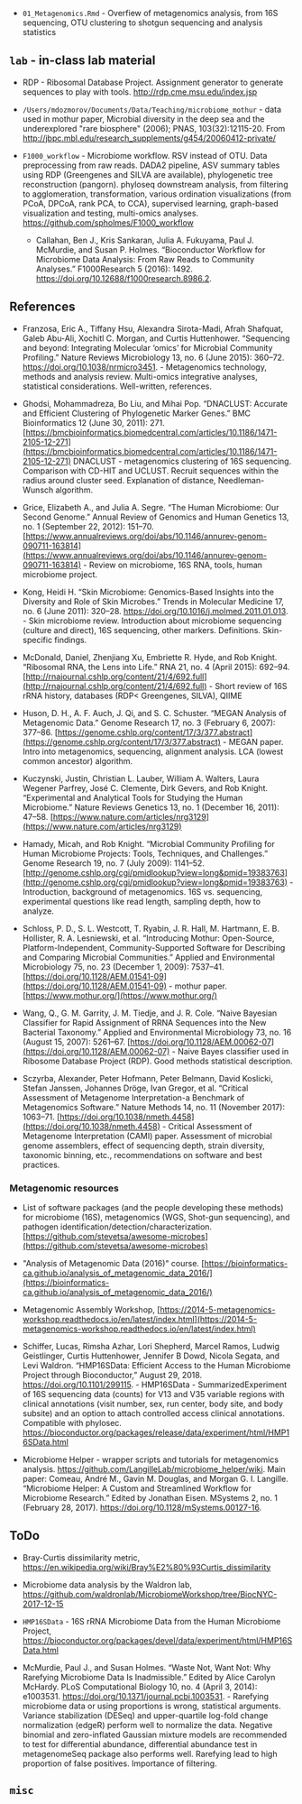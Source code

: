 - `01_Metagenomics.Rmd` - Overfiew of metagenomics analysis, from 16S sequencing, OTU clustering to shotgun sequencing and analysis statistics


## `lab` - in-class lab material

- RDP - Ribosomal Database Project. Assignment generator to generate sequences to play with tools. http://rdp.cme.msu.edu/index.jsp

- `/Users/mdozmorov/Documents/Data/Teaching/microbiome_mothur` - data used in mothur paper, Microbial diversity in the deep sea and the underexplored "rare biosphere" (2006); PNAS, 103(32):12115-20. From http://jbpc.mbl.edu/research_supplements/g454/20060412-private/

- `F1000_workflow` - Microbiome workflow. RSV instead of OTU. Data preprocessing from raw reads. DADA2 pipeline, ASV summary tables using RDP (Greengenes and SILVA are available), phylogenetic tree reconstruction (pangorn). phyloseq downstream analysis, from filtering to agglomeration, transformation, various ordination visualizations (from PCoA, DPCoA, rank PCA, to CCA), supervised learning, graph-based visualization and testing, multi-omics analyses. https://github.com/spholmes/F1000_workflow
    - Callahan, Ben J., Kris Sankaran, Julia A. Fukuyama, Paul J. McMurdie, and Susan P. Holmes. “Bioconductor Workflow for Microbiome Data Analysis: From Raw Reads to Community Analyses.” F1000Research 5 (2016): 1492. https://doi.org/10.12688/f1000research.8986.2.


## References

- Franzosa, Eric A., Tiffany Hsu, Alexandra Sirota-Madi, Afrah Shafquat, Galeb Abu-Ali, Xochitl C. Morgan, and Curtis Huttenhower. “Sequencing and beyond: Integrating Molecular ‘omics’ for Microbial Community Profiling.” Nature Reviews Microbiology 13, no. 6 (June 2015): 360–72. https://doi.org/10.1038/nrmicro3451. - Metagenomics technology, methods and analysis review. Multi-omics integrative analyses, statistical considerations. Well-written, references.

- Ghodsi, Mohammadreza, Bo Liu, and Mihai Pop. “DNACLUST: Accurate and Efficient Clustering of Phylogenetic Marker Genes.” BMC Bioinformatics 12 (June 30, 2011): 271. [https://bmcbioinformatics.biomedcentral.com/articles/10.1186/1471-2105-12-271](https://bmcbioinformatics.biomedcentral.com/articles/10.1186/1471-2105-12-271) DNACLUST - metagenomics clustering of 16S sequencing. Comparison with CD-HIT and UCLUST. Recruit sequences within the radius around cluster seed. Explanation of distance, Needleman-Wunsch algorithm.

- Grice, Elizabeth A., and Julia A. Segre. “The Human Microbiome: Our Second Genome.” Annual Review of Genomics and Human Genetics 13, no. 1 (September 22, 2012): 151–70. [https://www.annualreviews.org/doi/abs/10.1146/annurev-genom-090711-163814](https://www.annualreviews.org/doi/abs/10.1146/annurev-genom-090711-163814) - Review on microbiome, 16S RNA, tools, human microbiome project.

- Kong, Heidi H. “Skin Microbiome: Genomics-Based Insights into the Diversity and Role of Skin Microbes.” Trends in Molecular Medicine 17, no. 6 (June 2011): 320–28. https://doi.org/10.1016/j.molmed.2011.01.013. - Skin microbiome review. Introduction about microbiome sequencing (culture and direct), 16S sequencing, other markers. Definitions. Skin-specific findings.

- McDonald, Daniel, Zhenjiang Xu, Embriette R. Hyde, and Rob Knight. “Ribosomal RNA, the Lens into Life.” RNA 21, no. 4 (April 2015): 692–94. [http://rnajournal.cshlp.org/content/21/4/692.full](http://rnajournal.cshlp.org/content/21/4/692.full) - Short review of 16S rRNA history, databases (RDP< Greengenes, SILVA), QIIME

- Huson, D. H., A. F. Auch, J. Qi, and S. C. Schuster. “MEGAN Analysis of Metagenomic Data.” Genome Research 17, no. 3 (February 6, 2007): 377–86. [https://genome.cshlp.org/content/17/3/377.abstract](https://genome.cshlp.org/content/17/3/377.abstract) - MEGAN paper. Intro into metagenomics, sequencing, alignment analysis. LCA (lowest common ancestor) algorithm.

- Kuczynski, Justin, Christian L. Lauber, William A. Walters, Laura Wegener Parfrey, José C. Clemente, Dirk Gevers, and Rob Knight. “Experimental and Analytical Tools for Studying the Human Microbiome.” Nature Reviews Genetics 13, no. 1 (December 16, 2011): 47–58. [https://www.nature.com/articles/nrg3129](https://www.nature.com/articles/nrg3129)

- Hamady, Micah, and Rob Knight. “Microbial Community Profiling for Human Microbiome Projects: Tools, Techniques, and Challenges.” Genome Research 19, no. 7 (July 2009): 1141–52. [http://genome.cshlp.org/cgi/pmidlookup?view=long&pmid=19383763](http://genome.cshlp.org/cgi/pmidlookup?view=long&pmid=19383763) - Introduction, background of metagenomics. 16S vs. sequencing, experimental questions like read length, sampling depth, how to analyze.

- Schloss, P. D., S. L. Westcott, T. Ryabin, J. R. Hall, M. Hartmann, E. B. Hollister, R. A. Lesniewski, et al. “Introducing Mothur: Open-Source, Platform-Independent, Community-Supported Software for Describing and Comparing Microbial Communities.” Applied and Environmental Microbiology 75, no. 23 (December 1, 2009): 7537–41. [https://doi.org/10.1128/AEM.01541-09](https://doi.org/10.1128/AEM.01541-09) - mothur paper. [https://www.mothur.org/](https://www.mothur.org/)

- Wang, Q., G. M. Garrity, J. M. Tiedje, and J. R. Cole. “Naive Bayesian Classifier for Rapid Assignment of RRNA Sequences into the New Bacterial Taxonomy.” Applied and Environmental Microbiology 73, no. 16 (August 15, 2007): 5261–67. [https://doi.org/10.1128/AEM.00062-07](https://doi.org/10.1128/AEM.00062-07) - Naive Bayes classifier used in Ribosome Database Project (RDP). Good methods statistical description.

- Sczyrba, Alexander, Peter Hofmann, Peter Belmann, David Koslicki, Stefan Janssen, Johannes Dröge, Ivan Gregor, et al. “Critical Assessment of Metagenome Interpretation-a Benchmark of Metagenomics Software.” Nature Methods 14, no. 11 (November 2017): 1063–71. [https://doi.org/10.1038/nmeth.4458](https://doi.org/10.1038/nmeth.4458) - Critical Assessment of Metagenome Interpretation (CAMI) paper. Assessment of microbial genome assemblers, effect of sequencing depth, strain diversity, taxonomic binning, etc., recommendations on software and best practices.

### Metagenomic resources

- List of software packages (and the people developing these methods) for microbiome (16S), metagenomics (WGS, Shot-gun sequencing), and pathogen identification/detection/characterization. [https://github.com/stevetsa/awesome-microbes](https://github.com/stevetsa/awesome-microbes)

- "Analysis of Metagenomic Data (2016)" course. [https://bioinformatics-ca.github.io/analysis_of_metagenomic_data_2016/](https://bioinformatics-ca.github.io/analysis_of_metagenomic_data_2016/)

- Metagenomic Assembly Workshop, [https://2014-5-metagenomics-workshop.readthedocs.io/en/latest/index.html](https://2014-5-metagenomics-workshop.readthedocs.io/en/latest/index.html)

- Schiffer, Lucas, Rimsha Azhar, Lori Shepherd, Marcel Ramos, Ludwig Geistlinger, Curtis Huttenhower, Jennifer B Dowd, Nicola Segata, and Levi Waldron. “HMP16SData: Efficient Access to the Human Microbiome Project through Bioconductor,” August 29, 2018. https://doi.org/10.1101/299115. - HMP16SData - SummarizedExperiment of 16S sequencing data (counts) for V13 and V35 variable regions with clinical annotations (visit number, sex, run center, body site, and body subsite) and an option to attach controlled access clinical annotations. Compatible with phylosec. https://bioconductor.org/packages/release/data/experiment/html/HMP16SData.html

- Microbiome Helper - wrapper scripts and tutorials for metagenomics analysis. https://github.com/LangilleLab/microbiome_helper/wiki. Main paper: Comeau, André M., Gavin M. Douglas, and Morgan G. I. Langille. “Microbiome Helper: A Custom and Streamlined Workflow for Microbiome Research.” Edited by Jonathan Eisen. MSystems 2, no. 1 (February 28, 2017). https://doi.org/10.1128/mSystems.00127-16.


## ToDo

- Bray-Curtis dissimilarity metric, https://en.wikipedia.org/wiki/Bray%E2%80%93Curtis_dissimilarity

- Microbiome data analysis by the Waldron lab, https://github.com/waldronlab/MicrobiomeWorkshop/tree/BiocNYC-2017-12-15

- `HMP16SData` - 16S rRNA Microbiome Data from the Human Microbiome Project, https://bioconductor.org/packages/devel/data/experiment/html/HMP16SData.html

- McMurdie, Paul J., and Susan Holmes. “Waste Not, Want Not: Why Rarefying Microbiome Data Is Inadmissible.” Edited by Alice Carolyn McHardy. PLoS Computational Biology 10, no. 4 (April 3, 2014): e1003531. https://doi.org/10.1371/journal.pcbi.1003531. - Rarefying microbiome data or using proportions is wrong, statistical arguments. Variance stabilization (DESeq) and upper-quartile log-fold change normalization (edgeR) perform well to normalize the data. Negative binomial and zero-inflated Gaussian mixture models are recommended to test for differential abundance, differential abundance test in metagenomeSeq package also performs well. Rarefying lead to high proportion of false positives. Importance of filtering.

## `misc`
